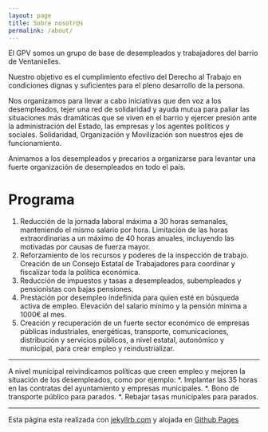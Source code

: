 ```yaml
---
layout: page
title: Sobre nosotr@s
permalink: /about/
---
```


El GPV somos un grupo de base de desempleados y trabajadores del barrio de Ventanielles.

Nuestro objetivo es el cumplimiento efectivo del Derecho al Trabajo en condiciones dignas y suficientes para el pleno desarrollo de la persona.

Nos organizamos para llevar a cabo iniciativas que den voz a los desempleados, tejer una red de solidaridad y ayuda mutua para paliar las situaciones más dramáticas que se viven en el barrio y ejercer presión ante la administración del Estado, las empresas y los agentes políticos y sociales. Solidaridad, Organización y Movilización son nuestros ejes de funcionamiento.

Animamos a los desempleados y precarios a organizarse para levantar una fuerte organización de desempleados en todo el país.

# Programa

1. Reducción de la jornada laboral máxima a 30 horas semanales, manteniendo el mismo salario por hora. Limitación de las horas extraordinarias a un máximo de 40 horas anuales, incluyendo las motivadas por causas de fuerza mayor.
2. Reforzamiento de los recursos y poderes de la inspección de trabajo. Creación de un Consejo Estatal de Trabajadores para coordinar y fiscalizar toda la política económica.
3. Reducción de impuestos y tasas a desempleados, subempleados y pensionistas con bajas pensiones.
4. Prestación por desempleo indefinida para quien esté en búsqueda activa de empleo. Elevación del salario mínimo y la pensión mínima a 1000€ al mes.
5. Creación y recuperación de un fuerte sector económico de empresas públicas industriales, energéticas, transporte, comunicaciones, distribución y servicios públicos, a nivel estatal, autonómico y municipal, para crear empleo y reindustrializar.

-------

A nivel municipal reivindicamos políticas que creen empleo y mejoren la situación de los desempleados, como por ejemplo:
*. Implantar las 35 horas en las contratas del ayuntamiento y empresas municipales.
*. Bono de transporte público para parados.
*. Rebajar tasas municipales para parados.

------------------

Esta página esta realizada con [jekyllrb.com](http://jekyllrb.com/) y alojada en [Github Pages](http://pages.github.io)